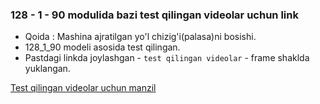 ### 128 - 1 - 90 modulida bazi test qilingan videolar uchun link


* Qoida : Mashina ajratilgan yo'l chizig'i(palasa)ni bosishi. 
* 128_1_90 modeli asosida test qilingan.
* Pastdagi linkda joylashgan  - `test qilingan videolar`  - frame shaklda yuklangan.

[Test qilingan videolar uchun manzil](https://drive.google.com/drive/folders/1_ezPx9uKbrbeXvEhQQDUPSsRMx6nELlG)


